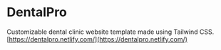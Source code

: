 # DentalPro

Customizable dental clinic website template made using Tailwind CSS.
[https://dentalpro.netlify.com/](https://dentalpro.netlify.com/)
